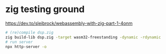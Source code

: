 # zig testing ground

<https://dev.to/sleibrock/webassembly-with-zig-part-1-4onm>

```sh
# (re)compile dsp.zig
zig build-lib dsp.zig -target wasm32-freestanding -dynamic -rdynamic
# run server
npx http-server -o
```
